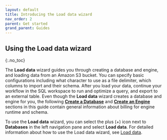 ```yaml
---
layout: default
title: Introducing the Load data wizard
nav_order: 2
parent: Get started
grand_parent: Guides
---
```


## Using the Load data wizard
{:.no_toc}

The **Load data** wizard guides you through creating a database and engine, and loading data from an Amazon S3 bucket. You can specify basic configurations including what character to use as a file delimiter, which columns to import and their schema. After you load your data, continue your workflow in the SQL workspace to run and optimize a query, and export to an external table. Even though the **Load data** wizard creates a database and engine for you, the following [**Create a Database**](./../getting-started/introducing-the-sql-workspace.md#createadatabase) and [**Create an Engine**](./../getting-started/introducing-the-sql-workspace.md#createanengine) sections in this guide contain general information about billing for engine runtime and schema. 

To use the **Load data** wizard, you can select the plus (+) icon next to **Databases** in the left navigation pane and select **Load data**.  For detailed information about how to use the Load data wizard, see [Load data](./../loading-data/loading-data.md). 
